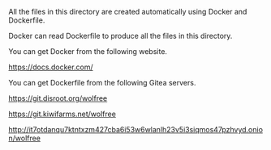 
All the files in this directory are created automatically using Docker and Dockerfile.

Docker can read Dockerfile to produce all the files in this directory.

You can get Docker from the following website.

https://docs.docker.com/

You can get Dockerfile from the following Gitea servers.

https://git.disroot.org/wolfree

https://git.kiwifarms.net/wolfree

http://it7otdanqu7ktntxzm427cba6i53w6wlanlh23v5i3siqmos47pzhvyd.onion/wolfree


